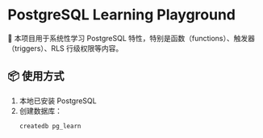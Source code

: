# PostgreSQL Learning Playground

🧠 本项目用于系统性学习 PostgreSQL 特性，特别是函数（functions）、触发器（triggers）、RLS 行级权限等内容。

## 📦 使用方式

1. 本地已安装 PostgreSQL
2. 创建数据库：
   ```bash
   createdb pg_learn
   ```
